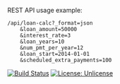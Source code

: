 REST API usage example:
```
/api/loan-calc?_format=json
    &loan_amount=50000
    &interest_rate=3
    &loan_years=10
    &num_pmt_per_year=12
    &loan_start=2014-01-01
    &scheduled_extra_payments=100
```

[![Build Status](https://www.travis-ci.org/phpistai/loan_calc.svg?branch=master)](https://www.travis-ci.org/phpistai/loan_calc)
[![License: Unlicense](https://img.shields.io/badge/license-Unlicense-blue.svg)](http://unlicense.org/)
